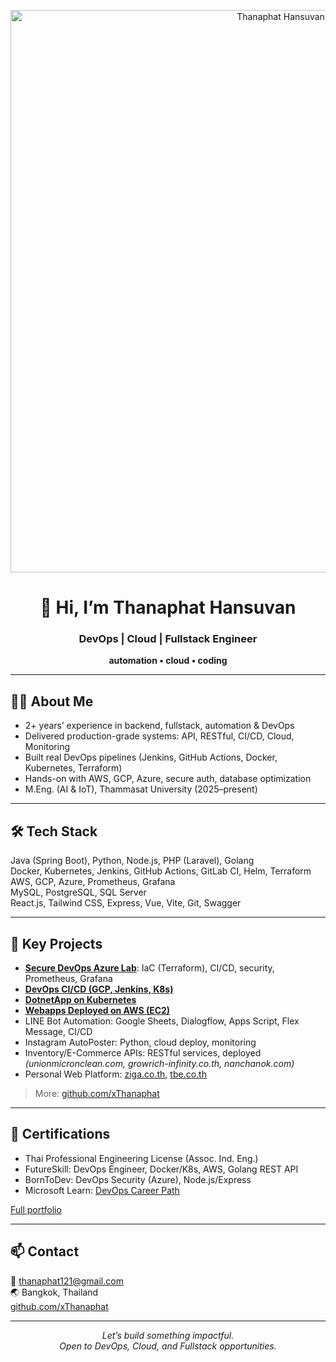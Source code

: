 <p align="center">
  <img src="https://i.postimg.cc/KzMfVpd9/banner.png" width="900" alt="Thanaphat Hansuvan Banner"/>
</p>

<h1 align="center">👋 Hi, I’m Thanaphat Hansuvan</h1>
<h3 align="center">DevOps | Cloud | Fullstack Engineer</h3>
<p align="center"><b>automation • cloud • coding</b></p>

---

## 👨‍💻 About Me

- 2+ years’ experience in backend, fullstack, automation & DevOps
- Delivered production-grade systems: API, RESTful, CI/CD, Cloud, Monitoring
- Built real DevOps pipelines (Jenkins, GitHub Actions, Docker, Kubernetes, Terraform)
- Hands-on with AWS, GCP, Azure, secure auth, database optimization
- M.Eng. (AI & IoT), Thammasat University (2025–present)

---

## 🛠️ Tech Stack

Java (Spring Boot), Python, Node.js, PHP (Laravel), Golang  
Docker, Kubernetes, Jenkins, GitHub Actions, GitLab CI, Helm, Terraform  
AWS, GCP, Azure, Prometheus, Grafana  
MySQL, PostgreSQL, SQL Server  
React.js, Tailwind CSS, Express, Vue, Vite, Git, Swagger

---

## 🚀 Key Projects

- [**Secure DevOps Azure Lab**](https://github.com/xThanaphat/secure-devops-azure-lab): IaC (Terraform), CI/CD, security, Prometheus, Grafana
- [**DevOps CI/CD (GCP, Jenkins, K8s)**](https://github.com/xThanaphat/devops-pipeline-jenskincicd)
- [**DotnetApp on Kubernetes**](https://github.com/xThanaphat/dotnetcore-kubernetes-k8s-)
- [**Webapps Deployed on AWS (EC2)**]([https://github.com/xThanaphat/dotnetcore-kubernetes-k8s-](https://github.com/xThanaphat/webapps-deployed-with-awsec2))
- LINE Bot Automation: Google Sheets, Dialogflow, Apps Script, Flex Message, CI/CD
- Instagram AutoPoster: Python, cloud deploy, monitoring
- Inventory/E-Commerce APIs: RESTful services, deployed  
  _(unionmicronclean.com, growrich-infinity.co.th, nanchanok.com)_
- Personal Web Platform: [ziga.co.th](https://www.ziga.co.th/), [tbe.co.th](https://www.tbe.co.th/)

> More: [github.com/xThanaphat](https://github.com/xThanaphat)

---

## 🏅 Certifications

- Thai Professional Engineering License (Assoc. Ind. Eng.)
- FutureSkill: DevOps Engineer, Docker/K8s, AWS, Golang REST API
- BornToDev: DevOps Security (Azure), Node.js/Express
- Microsoft Learn: [DevOps Career Path](https://learn.microsoft.com/th-th/users/thanaphathansuvan-5792/)

[Full portfolio](https://drive.google.com/file/d/1QnEw4HoJXQX0c40urnxIfl18NGVkHk9s/view?usp=sharing)

---

## 📫 Contact

📧 thanaphat121@gmail.com  
🌏 Bangkok, Thailand  
[github.com/xThanaphat](https://github.com/xThanaphat)

---

<p align="center">
  <em>Let’s build something impactful.<br>
  Open to DevOps, Cloud, and Fullstack opportunities.</em>
</p>
